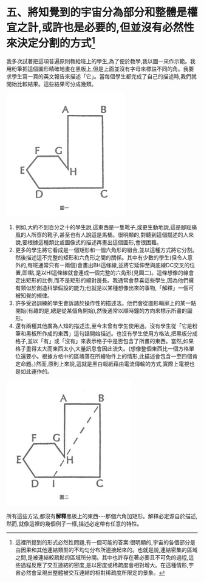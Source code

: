 # 五、將知覺到的宇宙分為部分和整體是權宜之計,或許也是必要的,但並沒有必然性來決定分割的方式[^6]
我多次試著把這項普遍原則教給班上的學生,為了便於教學,我以圖一來作示範。我用粉筆把這個圖形精確地畫在黑板上,但是上面並沒有字母來標註不同的角。我要求學生寫一頁的英文報告來描述「它」。當每個學生都完成了自己的描述時,我們就開始比較結果。這些結果可分成幾類。

![圖一](../images/2_5_0.jpg)

1. 例如,大約不到百分之十的學生說,這東西是一隻靴子,或更生動地說,這是腳趾痛風的人所穿的靴子,甚至也有人說這是馬桶。很明顯的,對聽到這個描述的人來說,要根據這種類比或圖像式的描述再畫出這個圖形,會很困難。
2. 更多的學生將它看成是一個矩形和一個六角形的組合,並以這種方式將它分割。然後描述這不完整的矩形和六角形之間的關係。其中有少數的學生(但令人意外的,每班通常只有一兩個)會畫出BH這條線,並將它延伸至與底線DC交叉的位置,即I點,是以HI這條線就會連成一個完整的六角形(見圖二)。這條想像的線會定出矩形的比例,而不是矩形的絕對邊長。我通常會恭喜這些學生,因為他們擁有類似於創造科學假設的能力;也就是以某種想像出來的事物,「解釋」一個可被知覺的規律。
3. 許多受過訓練的學生會訴諸於操作性的描述法。他們會從圖形輪廓上的某一點開始(有趣的是,總是從某個角開始),然後通常以順時鐘的方向來標示所畫的圖形。
4. 還有兩種其他廣為人知的描述法,至今未曾有學生使用過。沒有學生從「它是粉筆和黑板所作成的東西」這句話開始描述。也沒有學生使用方格法,把黑板分成格子,並以「有」或「沒有」來表示格子中是否包含了所畫的東西。當然,如果格子畫得太大而東西太小,大量訊息會因此流失。(想像整個東西比一個方格單位還要小。根據方格中的區塊落在所繪物件上的情形,此描述會包含一至四個肯定命題。)然而,原則上來說,這就是黑白報紙藉由電流傳輸的方式,實際上電視也是如此運作的。

![圖二](../images/2_5_1.jpg)

所有這些方法,都沒有**解釋**黑板上的東西---那個六角加矩形。解釋必定源自於描述,然而,就像這裡的幾個例子一樣,描述必定帶有任意的特性。 

[^6]: 這裡所提到的形式必然性問題,有一個可能的答案:很明顯的,宇宙的各個部分是由因果和其他連結類型的不均匀分布所連接起來的。也就是說,連結密集的區域之間,是被連結較疏鬆的區域所分開。其中也許存在著必要且不可免的過程,這些過程反應了交互連結的密度,是以密度或稀疏度會相對增大。在這種情形,宇宙必然會呈現出整體被交互連結的相對稀疏度所限定的景象。